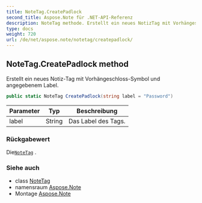 ```yaml
---
title: NoteTag.CreatePadlock
second_title: Aspose.Note für .NET-API-Referenz
description: NoteTag methode. Erstellt ein neues NotizTag mit VorhängeschlossSymbol und angegebenem Label.
type: docs
weight: 720
url: /de/net/aspose.note/notetag/createpadlock/
---
```

## NoteTag.CreatePadlock method

Erstellt ein neues Notiz-Tag mit Vorhängeschloss-Symbol und angegebenem Label.

```csharp
public static NoteTag CreatePadlock(string label = "Password")
```

| Parameter | Typ | Beschreibung |
| --- | --- | --- |
| label | String | Das Label des Tags. |

### Rückgabewert

Die[`NoteTag`](../) .

### Siehe auch

* class [NoteTag](../)
* namensraum [Aspose.Note](../../notetag/)
* Montage [Aspose.Note](../../../)


